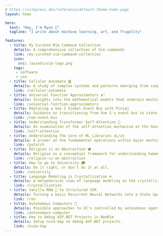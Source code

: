 ```yaml
---
# https://vitepress.dev/reference/default-theme-home-page
layout: home

hero:
  text: "Hey, I'm Ryan 👋"
  tagline: "I write about machine learning, art, and frugality"

features:
  - title: My Curated 𝑽im Command Collection
    details: A comprehensive collection of Vim commands
    link: /my-curated-vim-command-collection
    icon:
      src: /assets/vim-logo.png
    tags:
     - software
     - vim
  - title: Cellular Automata ䷾
    details: A study of complex systems and patterns emerging from simple rules.
    link: /cellular-automata
  - title: Universal Function Approximators 𝒙²
    details: Insights into the mathematical models that underpin machine learning algorithms.
    link: /universal-function-approximators
  - title: Replacing a Vue 2 Global Event Bus with Pinia🍍
    details: Guidance on transitioning from Vue 2's event bus to state management with Pinia.
    link: /vue-event-bus
  - title: Understanding Transformer Self-Attention 💬
    details: An examination of the self-attention mechanism at the heart of transformer models.
    link: /self-attention
  - title: Understanding The Core of ML Libraries ∂L/∂z
    details: A primer on the fundamental operations within major machine learning libraries.
    link: /pytorch
  - title: Religion is an Abstraction 🕊️
    details: Religion as a conceptual framework for understanding human experience.
    link: /religion-is-an-abstraction
  - title: How to go to University 🎓
    details: Do it right, or don't do it at all.
    link: /university
  - title: Language Modeling is Crystallization ❄️
    details: A metaphorical view of language modeling as the crystallization of human thought.
    link: /crystallization
  - title: Vanilla RNN 🍦 to Structured SSM
    details: Turning a basic Recurrent Neural Networks into a State Space Models.
    link: /rnn
  - title: Autonomous Computers 🤖
    details: Possible approaches to UI's controlled by autonomous agents.
    link: /autonomous-computer
  - title: How to Debug ASP.NET Projects in Neo𝑽im
    details: Setup nvim-dap to debug ASP.NET projects.
    link: /nvim-dap
---
```

